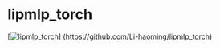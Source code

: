 # lipmlp_torch

[![lipmlp_torch](https://img.shields.io/badge/readme%20style-standard-brightgreen.svg?style=flat-square)]
(https://github.com/Li-haoming/lipmlp_torch)

